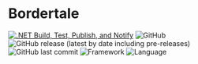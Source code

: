 # Bordertale
[![.NET Build, Test, Publish, and Notify](https://github.com/tejmen/bordertale/actions/workflows/dotnet.yml/badge.svg)](https://github.com/tejmen/bordertale/actions/workflows/dotnet.yml) ![GitHub](https://img.shields.io/github/license/tejmen/bordertale) ![GitHub release (latest by date including pre-releases)](https://img.shields.io/github/v/release/tejmen/bordertale?include_prereleases) ![GitHub last commit](https://img.shields.io/github/last-commit/tejmen/bordertale) ![Framework](https://img.shields.io/badge/Framework-.NET%205.0-informational) ![Language](https://img.shields.io/badge/Language-C%23-informational)
